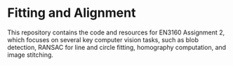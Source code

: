 # Fitting and Alignment
This repository contains the code and resources for EN3160 Assignment 2, which focuses on several key computer vision tasks, such as blob detection, RANSAC for line and circle fitting, homography computation, and image stitching.
 
